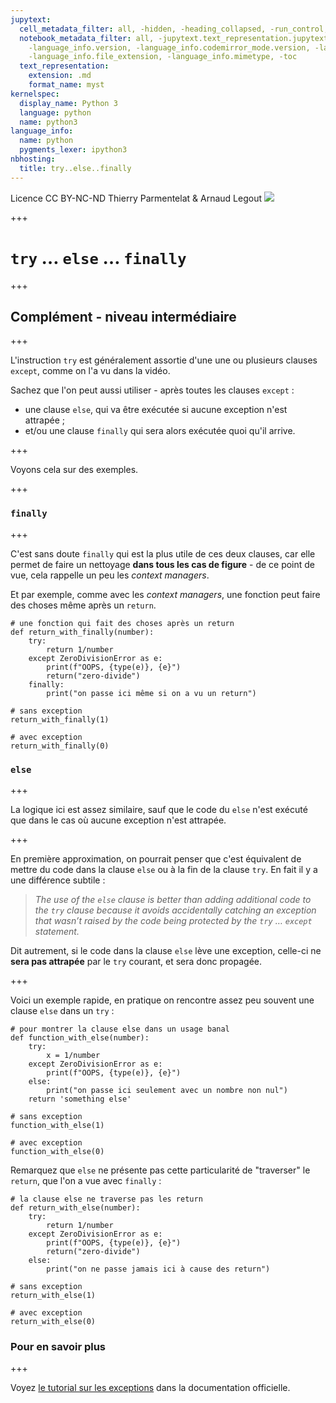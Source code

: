 ```yaml
---
jupytext:
  cell_metadata_filter: all, -hidden, -heading_collapsed, -run_control, -trusted
  notebook_metadata_filter: all, -jupytext.text_representation.jupytext_version, -jupytext.text_representation.format_version,
    -language_info.version, -language_info.codemirror_mode.version, -language_info.codemirror_mode,
    -language_info.file_extension, -language_info.mimetype, -toc
  text_representation:
    extension: .md
    format_name: myst
kernelspec:
  display_name: Python 3
  language: python
  name: python3
language_info:
  name: python
  pygments_lexer: ipython3
nbhosting:
  title: try..else..finally
---
```


<div class="licence">
<span>Licence CC BY-NC-ND</span>
<span>Thierry Parmentelat &amp; Arnaud Legout</span>
<span><img src="media/both-logos-small-alpha.png" /></span>
</div>

+++

# `try` … `else` … `finally`

+++

## Complément - niveau intermédiaire

+++

L'instruction `try` est généralement assortie d'une une ou plusieurs clauses `except`, comme on l'a vu dans la vidéo.

Sachez que l'on peut aussi utiliser - après toutes les clauses `except` :

* une clause `else`, qui va être exécutée si aucune exception n'est attrapée ;
* et/ou une clause `finally` qui sera alors exécutée quoi qu'il arrive.

+++

Voyons cela sur des exemples.

+++

### `finally`

+++

C'est sans doute `finally` qui est la plus utile de ces deux clauses, car elle permet de faire un nettoyage **dans tous les cas de figure** - de ce point de vue, cela rappelle un peu les *context managers*.

Et par exemple, comme avec les *context managers*, une fonction peut faire des choses même après un `return`.

```{code-cell} ipython3
# une fonction qui fait des choses après un return
def return_with_finally(number):
    try:
        return 1/number
    except ZeroDivisionError as e:
        print(f"OOPS, {type(e)}, {e}")
        return("zero-divide")
    finally:
        print("on passe ici même si on a vu un return")
```

```{code-cell} ipython3
# sans exception
return_with_finally(1)
```

```{code-cell} ipython3
# avec exception
return_with_finally(0)
```

### `else`

+++

La logique ici est assez similaire, sauf que le code du `else` n'est exécuté que dans le cas où aucune exception n'est attrapée.

+++

En première approximation, on pourrait penser que c'est équivalent de mettre du code dans la clause `else` ou à la fin de la clause `try`. En fait il y a une différence subtile :

> *The use of the `else` clause is better than adding additional code to the `try` clause because it avoids accidentally catching an exception that wasn’t raised by the code being protected by the `try` … `except` statement.*

Dit autrement, si le code dans la clause `else` lève une exception, celle-ci ne **sera pas attrapée** par le `try` courant, et sera donc propagée.

+++

Voici un exemple rapide, en pratique on rencontre assez peu souvent une clause `else` dans un `try` :

```{code-cell} ipython3
# pour montrer la clause else dans un usage banal
def function_with_else(number):
    try:
        x = 1/number
    except ZeroDivisionError as e:
        print(f"OOPS, {type(e)}, {e}")
    else:
        print("on passe ici seulement avec un nombre non nul")
    return 'something else'
```

```{code-cell} ipython3
# sans exception
function_with_else(1)
```

```{code-cell} ipython3
# avec exception
function_with_else(0)
```

Remarquez que `else` ne présente pas cette particularité de "traverser" le `return`, que l'on a vue avec `finally` :

```{code-cell} ipython3
# la clause else ne traverse pas les return
def return_with_else(number):
    try:
        return 1/number
    except ZeroDivisionError as e:
        print(f"OOPS, {type(e)}, {e}")
        return("zero-divide")
    else:
        print("on ne passe jamais ici à cause des return")
```

```{code-cell} ipython3
# sans exception
return_with_else(1)
```

```{code-cell} ipython3
# avec exception
return_with_else(0)
```

### Pour en savoir plus

+++

Voyez [le tutorial sur les exceptions](https://docs.python.org/3/tutorial/errors.html#handling-exceptions) dans la documentation officielle.

